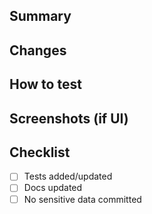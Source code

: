 ## Summary

## Changes

## How to test

## Screenshots (if UI)

## Checklist
- [ ] Tests added/updated
- [ ] Docs updated
- [ ] No sensitive data committed
